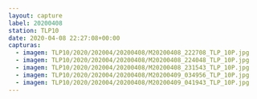 ```yaml
---
layout: capture
label: 20200408
station: TLP10
date: 2020-04-08 22:27:08+00:00
capturas:
  - imagem: TLP10/2020/202004/20200408/M20200408_222708_TLP_10P.jpg
  - imagem: TLP10/2020/202004/20200408/M20200408_224048_TLP_10P.jpg
  - imagem: TLP10/2020/202004/20200408/M20200408_231543_TLP_10P.jpg
  - imagem: TLP10/2020/202004/20200408/M20200409_034956_TLP_10P.jpg
  - imagem: TLP10/2020/202004/20200408/M20200409_041943_TLP_10P.jpg
---
```

